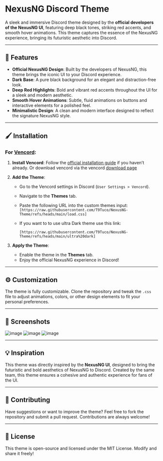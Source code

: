 # NexusNG Discord Theme

A sleek and immersive Discord theme designed by the **official developers of the NexusNG UI**, featuring deep black tones, striking red accents, and smooth hover animations. This theme captures the essence of the NexusNG experience, bringing its futuristic aesthetic into Discord.

---

## 🎨 Features
- **Official NexusNG Design**: Built by the developers of NexusNG, this theme brings the iconic UI to your Discord experience.
- **Dark Base**: A pure black background for an elegant and distraction-free look.
- **Deep Red Highlights**: Bold and vibrant red accents throughout the UI for a sleek and modern aesthetic.
- **Smooth Hover Animations**: Subtle, fluid animations on buttons and interactive elements for a polished feel.
- **Minimalistic Design**: A clean and modern interface designed to reflect the signature NexusNG style.

---

## 🖌️ Installation

### For [Vencord](https://github.com/Vendicated/Vencord):
1. **Install Vencord**: Follow the [official installation guide](https://github.com/Vendicated/Vencord#installation) if you haven’t already. Or download vencord via the vencord [download page](https://vencord.dev/download/)
   
3. **Add the Theme**:
   - Go to the Vencord settings in Discord (`User Settings > Vencord`).
   - Navigate to the **Themes** tab.
   - Paste the following URL into the custom themes input:  
    `[https://raw.githubusercontent.com/T9Tuco/NexusNG-Theme/refs/heads/main/load.css]`
   - If you want to to use ultra Dark theme use this link:

     `[https://raw.githubusercontent.com/T9Tuco/NexusNG-Theme/refs/heads/main/ultra%20dark]`
4. **Apply the Theme**:
   - Enable the theme in the **Themes** tab.
   - Enjoy the official NexusNG experience in Discord!

---

## ⚙️ Customization
The theme is fully customizable. Clone the repository and tweak the `.css` file to adjust animations, colors, or other design elements to fit your personal preferences.

---

## 📸 Screenshots
![image](https://github.com/user-attachments/assets/99108e94-262f-45a1-ae0c-5a2463781806)
![image](https://github.com/user-attachments/assets/d559de79-7116-42cf-80c0-efbc71dd9f0f)
![image](https://github.com/user-attachments/assets/a5f41fcb-de72-4fb1-ba42-0662b2939c5e)




---

## 💡 Inspiration
This theme was directly inspired by the **NexusNG UI**, designed to bring the futuristic and bold aesthetics of NexusNG to Discord. Created by the same team, this theme ensures a cohesive and authentic experience for fans of the UI.

---

## 🙌 Contributing
Have suggestions or want to improve the theme? Feel free to fork the repository and submit a pull request. Contributions are always welcome!

---

## 📜 License
This theme is open-source and licensed under the MIT License. Modify and share it freely!

